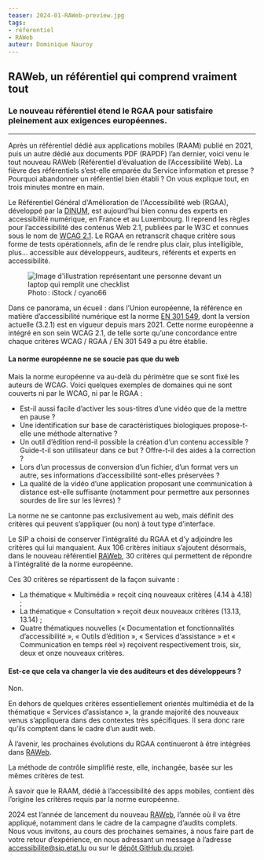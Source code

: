 ```yaml
---
teaser: 2024-01-RAWeb-preview.jpg
tags:
- référentiel
- RAWeb
auteur: Dominique Nauroy
---
```


<h2>RAWeb, un référentiel qui comprend vraiment tout</h2>
<h3>Le nouveau référentiel étend le RGAA pour satisfaire pleinement aux exigences européennes.</h3>
<hr>
<div class="intro">
    <p>Après un référentiel dédié aux applications mobiles (RAAM) publié en 2021, puis un autre dédié aux documents PDF (RAPDF) l’an dernier, voici venu le tout nouveau RAWeb (Référentiel d’évaluation de l’Accessibilité Web). La fièvre des référentiels s’est-elle emparée du Service information et presse ? Pourquoi abandonner un référentiel bien établi ? On vous explique tout, en trois minutes montre en main.</p>
</div>

<p>Le Référentiel Général d'Amélioration de l'Accessibilité web (RGAA), développé par la <a href="https://www.numerique.gouv.fr/">DINUM</a>, est aujourd’hui bien connu des experts en accessibilité numérique, en France et au Luxembourg. Il reprend les règles pour l’accessibilité des contenus Web 2.1, publiées par le W3C et connues sous le nom de <a href="https://www.w3.org/Translations/WCAG21-fr/#title">WCAG 2.1</a>. Le RGAA en retranscrit chaque critère sous forme de tests opérationnels, afin de le rendre plus clair, plus intelligible, plus... accessible aux développeurs, auditeurs, référents et experts en accessibilité.</p>
<figure role="group" aria-label="Photo : iStock / anyaberkut" class="pic">
    <img src="../../../../content/fr/news/img/2024-01-RAWeb.jpg" alt="Image d'illustration représentant une personne devant un laptop qui remplit une checklist">
    <figcaption>Photo&#8239;: iStock / cyano66</figcaption>
</figure>
<p>Dans ce panorama, un écueil : dans l’Union européenne, la référence en matière d’accessibilité numérique est la norme <a href="https://www.etsi.org/deliver/etsi_en/301500_301599/301549/03.02.01_60/en_301549v030201p.pdf">EN 301 549</a>, dont la version actuelle (3.2.1) est en vigueur depuis mars 2021. Cette norme européenne a intégré en son sein WCAG 2.1, de telle sorte qu’une concordance entre chaque critères WCAG / RGAA / EN 301 549 a pu être établie.</p>
<h4>La norme européenne ne se soucie pas que du web</h4>
<p>Mais la norme européenne va au-delà du périmètre que se sont fixé les auteurs de WCAG. Voici quelques exemples de domaines qui ne sont couverts ni par le WCAG, ni par le RGAA&nbsp;:</p>
<ul>
<li>Est-il aussi facile d’activer les sous-titres d’une vidéo que de la mettre en pause ?</li>
<li>Une identification sur base de caractéristiques biologiques propose-t-elle une méthode alternative ?</li>
<li>Un outil d’édition rend-il possible la création d’un contenu accessible ? Guide-t-il son utilisateur dans ce but ? Offre-t-il des aides à la correction ?</li>
<li>Lors d’un processus de conversion d’un fichier, d’un format vers un autre, ses informations d’accessibilité sont-elles préservées ?</li>
<li>La qualité de la vidéo d’une application proposant une communication à distance est-elle suffisante (notamment pour permettre aux personnes sourdes de lire sur les lèvres) ?</li>
</ul>
<p>La norme ne se cantonne pas exclusivement au web, mais définit des critères qui peuvent s’appliquer (ou non) à tout type d’interface.</p>
<p>Le SIP a choisi de conserver l’intégralité du RGAA et d’y adjoindre les critères qui lui manquaient. Aux 106 critères initiaux s’ajoutent désormais, dans le nouveau référentiel <a href="https://accessibilite.public.lu/fr/raweb1/">RAWeb</a>, 30 critères qui permettent de répondre à l’intégralité de la norme européenne.</p>
<p>Ces 30 critères se répartissent de la façon suivante :</p>
<ul>
<li>La thématique « Multimédia » reçoit cinq nouveaux critères (4.14 à 4.18) ;</li>
<li>La thématique « Consultation » reçoit deux nouveaux critères (13.13, 13.14) ;</li>
<li>Quatre thématiques nouvelles (« Documentation et fonctionnalités d’accessibilité », « Outils d’édition », « Services d’assistance » et « Communication en temps réel ») reçoivent respectivement trois, six, deux et onze nouveaux critères.</li>
</ul>
<h4>Est-ce que cela va changer la vie des auditeurs et des développeurs ?</h4>
<p>Non.</p>
<p>En dehors de quelques critères essentiellement orientés multimédia et de la thématique « Services d’assistance », la grande majorité des nouveaux venus s’appliquera dans des contextes très spécifiques. Il sera donc rare qu’ils comptent dans le cadre d’un audit web.</p>
<p>À l’avenir, les prochaines évolutions du RGAA continueront à être intégrées dans <a href="https://accessibilite.public.lu/fr/raweb1/">RAWeb</a>.</p>
<p>La méthode de contrôle simplifié reste, elle, inchangée, basée sur les mêmes critères de test.</p>
<p>À savoir que le RAAM, dédié à l’accessibilité des apps mobiles, contient dès l’origine les critères requis par la norme européenne.</p>
<p>2024 est l’année de lancement du nouveau <a href="https://accessibilite.public.lu/fr/raweb1/">RAWeb</a>, l’année où il va être appliqué, notamment dans le cadre de la campagne d’audits complets. Nous vous invitons, au cours des prochaines semaines, à nous faire part de votre retour d’expérience, en nous adressant un message à l’adresse <a href="mailto:accessibilite@sip.etat.lu">accessibilite@sip.etat.lu</a> ou sur le <a href="https://github.com/accessibility-luxembourg/ReferentielAccessibiliteWeb">dépôt GitHub du projet</a>.</p>